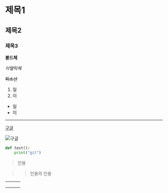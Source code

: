 # 제목1

## 제목2

### 제목3

**볼드체**

*이탤릭체*

~~취소선~~

1. 일
2. 이

- 일
- 이

___

[구글](google.com)

![구글](test.assets/goo.png)



```python
def test():
    print("git")
```



> 인용



> > 인용의 인용



|      |      |      |
| ---- | ---- | ---- |
|      |      |      |
|      |      |      |
|      |      |      |

